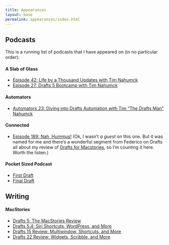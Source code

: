 ```yaml
---
title: Appearances
layout: base
permalink: appearances/index.html
---
```


Podcasts
--------

This is a running list of podcasts that I have appeared on (in no particular order):

#### A Slab of Glass

* [Episode 42: Life by a Thousand Updates with Tim Nahumck](https://podcasts.apple.com/us/podcast/a-slab-of-glass/id1355512423#episodeGuid=743fb4b4-0de5-4b33-a8d8-8542977518a1)
* [Episode 27: Drafts 5 Bootcamp with Tim Nahumck](https://podcasts.apple.com/us/podcast/a-slab-of-glass/id1355512423?i=1000434217398)

#### Automators

* [Automators 23: Diving into Drafts Automation with Tim “The Drafts Man” Nahumck](https://www.relay.fm/automators/23)

#### Connected

* [Episode 189: Nah, Hummus!](https://podcasts.apple.com/us/podcast/connected/id909109652?i=1000409183516) (Ok, I wasn’t _a guest_ on this one. But it was named for me and there’s a wonderful segment from Federico on Drafts all about my review of [Drafts for Macstories](https://www.macstories.net/reviews/drafts-5-the-macstories-review), so I’m counting it here. Worth the listen.)

#### Pocket Sized Podcast

* [First Draft](https://itunes.apple.com/us/podcast/psp-176-first-draft/id1337575129?i=1000409704232)
* [Final Draft](https://itunes.apple.com/us/podcast/psp-177-final-draft/id1337575129?i=1000410358809)

Writing
-------

#### MacStories

* [Drafts 5: The MacStories Review](https://www.macstories.net/reviews/drafts-5-the-macstories-review/)
* [Drafts 5.4: Siri Shortcuts, WordPress, and More](https://www.macstories.net/reviews/drafts-5-4-siri-shortcuts-wordpress-and-more/)
* [Drafts 15 Review: Multiwindow, Shortcuts, and More](https://www.macstories.net/reviews/drafts-15-review-multiwindow-shortcuts-and-more/)
* [Drafts 22 Review: Widgets, Scribble, and More](https://www.macstories.net/reviews/drafts-22-review-widgets-scribble-and-more/)
